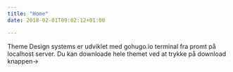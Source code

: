 ```yaml
---
title: "Home"
date: 2018-02-01T09:02:12+01:00

---
```



Theme Design systems er udviklet med gohugo.io terminal fra promt på localhost server. Du kan downloade hele themet ved at trykke på download knappen->
